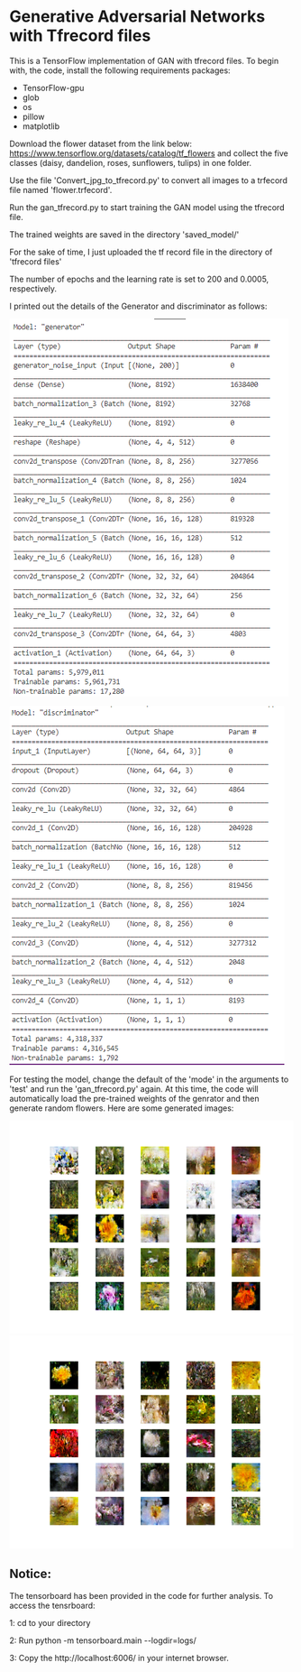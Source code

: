 
# Generative Adversarial Networks with Tfrecord files

This is a TensorFlow implementation of GAN with tfrecord files. 
To begin with, the code, install the following requirements packages:

- TensorFlow-gpu
- glob
- os
- pillow
- matplotlib


Download the flower dataset from the link below:
https://www.tensorflow.org/datasets/catalog/tf_flowers
and collect the five classes (daisy, dandelion, roses, sunflowers, tulips) in one folder.

Use the file 'Convert_jpg_to_tfrecord.py' to convert all images to a trfecord file named 'flower.trfecord'.

Run the gan_tfrecord.py to start training the GAN model using the tfrecord file.


The trained weights are saved in the directory 'saved_model/'

For the sake of time, I just uploaded the tf record file in the directory of 'tfrecord files'

The number of epochs and the learning rate is set to 200 and 0.0005, respectively.

I printed out the details of the Generator and discriminator as follows:

![My Image](G.PNG)  

![My Image](D.PNG)  


For testing the model, change the default of the 'mode' in the arguments to 'test' and run the 'gan_tfrecord.py' again. At this time, the code will automatically load the pre-trained weights of the genrator and then generate random flowers.
Here are some generated images:

![My Image](flower1.png)  
![My Image](flower2.png) 

## Notice: 
The tensorboard has been provided in the code for further analysis. To access the tensrboard:  

1: cd to your directory  

2: Run python -m tensorboard.main --logdir=logs/  

3: Copy the http://localhost:6006/ in your internet browser.  


